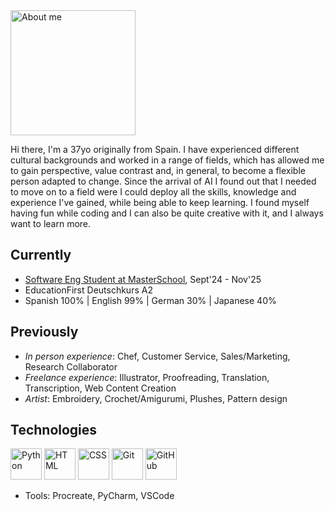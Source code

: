 <!--
**VeronicaLobos/VeronicaLobos** is a ✨ _special_ ✨ repository because its `README.md` (this file) appears on your GitHub profile.
-->

<img src="https://i.imgur.com/JzGy5wA.png" width="200" alt="About me">

Hi there, I'm a 37yo originally from Spain. I have experienced different cultural backgrounds and worked in a range of fields,
which has allowed me to gain perspective, value contrast and, in general, to become a flexible person adapted to change.
Since the arrival of AI I found out that I needed to move on to a field were I could deploy all the skills, knowledge and experience
I've gained, while being able to keep learning. I found myself having fun while coding and I can also be quite creative with it, and I always want to learn more.

## Currently
- <a href="https://de.masterschool.com/en/domains/software-engineering/">Software Eng Student at MasterSchool</a>, Sept'24 - Nov'25
- EducationFirst Deutschkurs A2
- Spanish 100% | English 99% | German 30% | Japanese 40%

## Previously
- _In person experience_: Chef, Customer Service, Sales/Marketing, Research Collaborator
- _Freelance experience_: Illustrator, Proofreading, Translation, Transcription, Web Content Creation
- _Artist_: Embroidery, Crochet/Amigurumi, Plushes, Pattern design

## Technologies
<img width="50" src="https://user-images.githubusercontent.com/25181517/183423507-c056a6f9-1ba8-4312-a350-19bcbc5a8697.png" alt="Python" title="Python"/> <img width="50" src="https://user-images.githubusercontent.com/25181517/192158954-f88b5814-d510-4564-b285-dff7d6400dad.png" alt="HTML" title="HTML"/> <img width="50" src="https://user-images.githubusercontent.com/25181517/183898674-75a4a1b1-f960-4ea9-abcb-637170a00a75.png" alt="CSS" title="CSS"/> <img width="50" src="https://user-images.githubusercontent.com/25181517/192108372-f71d70ac-7ae6-4c0d-8395-51d8870c2ef0.png" alt="Git" title="Git"/> <img width="50" src="https://user-images.githubusercontent.com/25181517/192108374-8da61ba1-99ec-41d7-80b8-fb2f7c0a4948.png" alt="GitHub" title="GitHub"/>
- Tools: Procreate, PyCharm, VSCode
